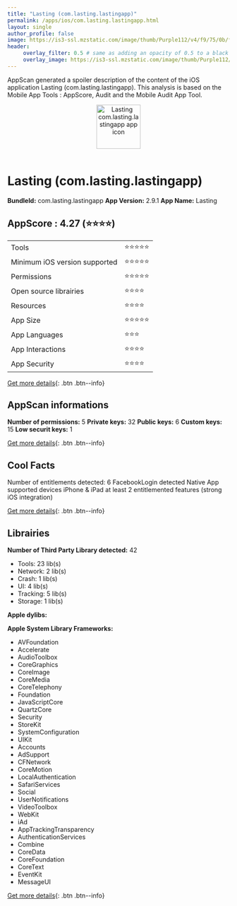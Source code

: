 ```yaml
---
title: "Lasting (com.lasting.lastingapp)"
permalink: /apps/ios/com.lasting.lastingapp.html
layout: single
author_profile: false
image: https://is3-ssl.mzstatic.com/image/thumb/Purple112/v4/f9/75/0b/f9750ba0-14ac-94b5-d2ab-a4cf7d5f803b/AppIcon-LC-1x_U007emarketing-0-10-0-85-220.png/512x512bb.jpg
header: 
     overlay_filter: 0.5 # same as adding an opacity of 0.5 to a black background
     overlay_image: https://is3-ssl.mzstatic.com/image/thumb/Purple112/v4/f9/75/0b/f9750ba0-14ac-94b5-d2ab-a4cf7d5f803b/AppIcon-LC-1x_U007emarketing-0-10-0-85-220.png/512x512bb.jpg
---
```

AppScan generated a spoiler description of the content of the iOS application Lasting (com.lasting.lastingapp). This analysis is based on the Mobile App Tools : AppScore, Audit and the Mobile Audit App Tool.

  
  
<div style="text-align: center;"><img src="https://is3-ssl.mzstatic.com/image/thumb/Purple112/v4/f9/75/0b/f9750ba0-14ac-94b5-d2ab-a4cf7d5f803b/AppIcon-LC-1x_U007emarketing-0-10-0-85-220.png/512x512bb.jpg" width="100" height="100" alt="Lasting com.lasting.lastingapp app icon"></div></br>
  
# Lasting (com.lasting.lastingapp)

**BundleId:** com.lasting.lastingapp
**App Version:** 2.9.1
**App Name:** Lasting


## AppScore : 4.27 (⭐️⭐️⭐️⭐️) 

<table>
<tr><td> Tools </td><td> ⭐️⭐️⭐️⭐️⭐️ </td></tr>
<tr><td> Minimum iOS version supported </td><td> ⭐️⭐️⭐️⭐️⭐️ </td></tr>
<tr><td> Permissions </td><td> ⭐️⭐️⭐️⭐️⭐️ </td></tr>
<tr><td> Open source librairies </td><td> ⭐️⭐️⭐️⭐️ </td></tr>
<tr><td> Resources </td><td> ⭐️⭐️⭐️⭐️ </td></tr>
<tr><td> App Size </td><td> ⭐️⭐️⭐️⭐️⭐️ </td></tr>
<tr><td> App Languages </td><td> ⭐️⭐️⭐️ </td></tr>
<tr><td> App Interactions </td><td> ⭐️⭐️⭐️⭐️ </td></tr>
<tr><td> App Security </td><td> ⭐️⭐️⭐️⭐️ </td></tr>
</table>

[Get more details](/pricing.html){: .btn .btn--info}  
  
## AppScan informations 

**Number of permissions:** 5
**Private keys:** 32
**Public keys:** 6
**Custom keys:** 15
**Low securit keys:** 1
  
[Get more details](/pricing.html){: .btn .btn--info}

## Cool Facts

Number of entitlements detected: 6
FacebookLogin detected
Native App
supported devices iPhone & iPad
at least 2 entitlemented features (strong iOS integration)
  
[Get more details](/pricing.html){: .btn .btn--info}

## Librairies 
**Number of Third Party Library detected:** 42
- Tools: 23 lib(s)
- Network: 2 lib(s)
- Crash: 1 lib(s)
- UI: 4 lib(s)
- Tracking: 5 lib(s)
- Storage: 1 lib(s)

**Apple dylibs:**


**Apple System Library Frameworks:**
- AVFoundation
- Accelerate
- AudioToolbox
- CoreGraphics
- CoreImage
- CoreMedia
- CoreTelephony
- Foundation
- JavaScriptCore
- QuartzCore
- Security
- StoreKit
- SystemConfiguration
- UIKit
- Accounts
- AdSupport
- CFNetwork
- CoreMotion
- LocalAuthentication
- SafariServices
- Social
- UserNotifications
- VideoToolbox
- WebKit
- iAd
- AppTrackingTransparency
- AuthenticationServices
- Combine
- CoreData
- CoreFoundation
- CoreText
- EventKit
- MessageUI


  
[Get more details](/pricing.html){: .btn .btn--info}

